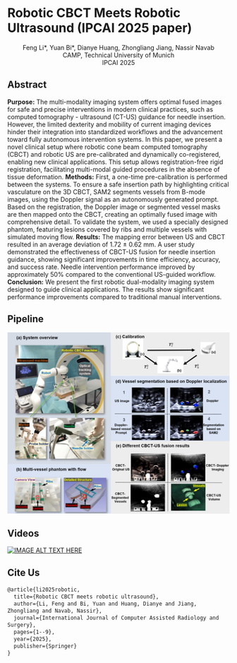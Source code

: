 # Robotic CBCT Meets Robotic Ultrasound (IPCAI 2025 paper)

<center>Feng Li*, Yuan Bi*, Dianye Huang, Zhongliang Jiang, Nassir Navab</center>

<center>CAMP, Technical University of Munich</center>
<center>IPCAI 2025</center>

## Abstract

**Purpose:** The multi-modality imaging system offers optimal fused images for safe and precise interventions in modern clinical practices, such as computed tomography - ultrasound (CT-US) guidance for needle insertion. However, the limited dexterity and mobility of current imaging devices hinder their integration into standardized workflows and the advancement toward fully autonomous intervention systems. In this paper, we present a novel clinical setup where robotic cone beam computed tomography (CBCT) and robotic US are pre-calibrated and dynamically co-registered, enabling new clinical applications. This setup allows registration-free rigid registration, facilitating multi-modal guided procedures in the absence of tissue deformation.
**Methods:** First, a one-time pre-calibration is performed between the systems. To ensure a safe insertion path by highlighting critical vasculature on the 3D CBCT, SAM2 segments vessels from B-mode images, using the Doppler signal as an autonomously generated prompt. Based on the registration, the Doppler image or segmented vessel masks are then mapped onto the CBCT, creating an optimally fused image with comprehensive detail. To validate the system, we used a specially designed phantom, featuring lesions covered by ribs and multiple vessels with simulated moving flow.
**Results:** The mapping error between US and CBCT resulted in an average deviation of 1.72 ± 0.62 mm. A user study demonstrated the effectiveness of CBCT-US fusion for needle insertion guidance, showing significant improvements in time efficiency, accuracy, and success rate. Needle intervention performance improved by approximately 50% compared to the conventional US-guided workflow. **Conclusion:** We present the first robotic dual-modality imaging system designed to guide clinical applications. The results show significant performance improvements compared to traditional manual interventions.

## Pipeline

![](static/images/overview.jpg)

## Videos

[![IMAGE ALT TEXT HERE](https://img.youtube.com/vi/2Q3SQxSf_d0/0.jpg)](https://www.youtube.com/watch?v=2Q3SQxSf_d0)

## Cite Us

```
@article{li2025robotic,
  title={Robotic CBCT meets robotic ultrasound},
  author={Li, Feng and Bi, Yuan and Huang, Dianye and Jiang, Zhongliang and Navab, Nassir},
  journal={International Journal of Computer Assisted Radiology and Surgery},
  pages={1--9},
  year={2025},
  publisher={Springer}
}
```

